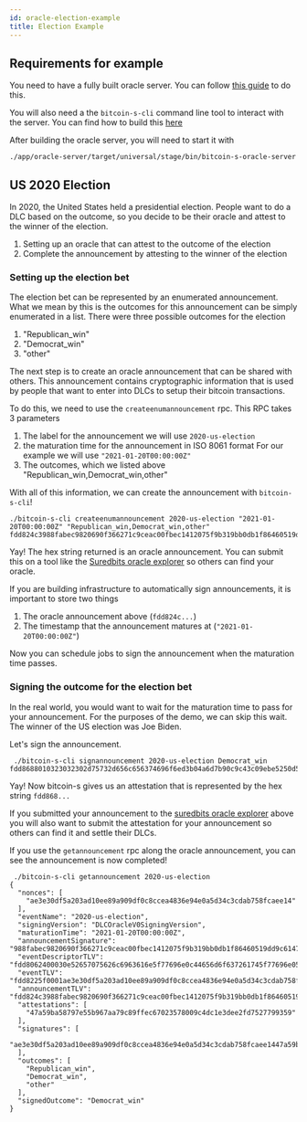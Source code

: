 ```yaml
---
id: oracle-election-example
title: Election Example
---
```


## Requirements for example

You need to have a fully built oracle server. You can follow [this guide](build-oracle-server.md) to do this.

You will also need a the `bitcoin-s-cli` command line tool to interact with the server.
You can find how to build this [here](../applications/cli.md)

After building the oracle server, you will need to start it with

```
./app/oracle-server/target/universal/stage/bin/bitcoin-s-oracle-server
```

## US 2020 Election

In 2020, the United States held a presidential election.
People want to do a DLC based on the outcome, so you decide to be
their oracle and attest to the winner of the election.

1. Setting up an oracle that can attest to the outcome of the election
2. Complete the announcement by attesting to the winner of the election

### Setting up the election bet

The election bet can be represented by an enumerated announcement. What we mean by this is the outcomes
for this announcement can be simply enumerated in a list. There were three possible outcomes for the election

1. "Republican_win"
2. "Democrat_win"
3. "other"

The next step is to create an oracle announcement that can be shared with others. This announcement
contains cryptographic information that is used by people that want to enter into DLCs to setup
their bitcoin transactions.

To do this, we need to use the `createenumannouncement` rpc. This RPC takes 3 parameters

1. The label for the announcement
   we will use `2020-us-election`
2. the maturation time for the announcement in ISO 8061 format
   For our example we will use `"2021-01-20T00:00:00Z"`
3. The outcomes, which we listed above "Republican_win,Democrat_win,other"

With all of this information, we can create the announcement with `bitcoin-s-cli`!

```
./bitcoin-s-cli createenumannouncement 2020-us-election "2021-01-20T00:00:00Z" "Republican_win,Democrat_win,other"
fdd824c3988fabec9820690f366271c9ceac00fbec1412075f9b319bb0db1f86460519dd9c61478949f2c00c35aeb8e53a1507616072cb802891e2c189a9fa65a0493de5d3b04a6d7b90c9c43c09ebe5250d583e1c3fc423219b26f6a02ec394a130000afdd8225f0001ae3e30df5a203ad10ee89a909df0c8ccea4836e94e0a5d34c3cdab758fcaee1460189600fdd8062400030e52657075626c6963616e5f77696e0c44656d6f637261745f77696e056f7468657210323032302d75732d656c656374696f6e
```

Yay! The hex string returned is an oracle announcement.
You can submit this on a tool like the [Suredbits oracle explorer](https://oracle.suredbits.com)
so others can find your oracle.

If you are building infrastructure to automatically sign announcements, it is important to store two things

1. The oracle announcement above (`fdd824c...`)
2. The timestamp that the announcement matures at (`"2021-01-20T00:00:00Z"`)

Now you can schedule jobs to sign the announcement when the maturation time passes.

### Signing the outcome for the election bet

In the real world, you would want to wait for the maturation time to pass for your announcement.
For the purposes of the demo, we can skip this wait. The winner of the US election was Joe Biden.

Let's sign the announcement.

```
 ./bitcoin-s-cli signannouncement 2020-us-election Democrat_win
fdd8688010323032302d75732d656c656374696f6ed3b04a6d7b90c9c43c09ebe5250d583e1c3fc423219b26f6a02ec394a130000a0001ae3e30df5a203ad10ee89a909df0c8ccea4836e94e0a5d34c3cdab758fcaee1447a59ba58797e55b967aa79c89ffec67023578009c4dc1e3dee2fd75277993590c44656d6f637261745f77696e
```

Yay! Now bitcoin-s gives us an attestation that is represented by the hex string `fdd868...`

If you submitted your announcement to the [suredbits oracle explorer](https://oracle.suredbits.com) above
you will also want to submit the attestation for your announcement so others can find it and settle their DLCs.

If you use the `getannouncement` rpc along the oracle announcement, you can see the announcement is now completed!

```
 ./bitcoin-s-cli getannouncement 2020-us-election
{
  "nonces": [
    "ae3e30df5a203ad10ee89a909df0c8ccea4836e94e0a5d34c3cdab758fcaee14"
  ],
  "eventName": "2020-us-election",
  "signingVersion": "DLCOracleV0SigningVersion",
  "maturationTime": "2021-01-20T00:00:00Z",
  "announcementSignature": "988fabec9820690f366271c9ceac00fbec1412075f9b319bb0db1f86460519dd9c61478949f2c00c35aeb8e53a1507616072cb802891e2c189a9fa65a0493de5",
  "eventDescriptorTLV": "fdd8062400030e52657075626c6963616e5f77696e0c44656d6f637261745f77696e056f74686572",
  "eventTLV": "fdd8225f0001ae3e30df5a203ad10ee89a909df0c8ccea4836e94e0a5d34c3cdab758fcaee1460189600fdd8062400030e52657075626c6963616e5f77696e0c44656d6f637261745f77696e056f7468657210323032302d75732d656c656374696f6e",
  "announcementTLV": "fdd824c3988fabec9820690f366271c9ceac00fbec1412075f9b319bb0db1f86460519dd9c61478949f2c00c35aeb8e53a1507616072cb802891e2c189a9fa65a0493de5d3b04a6d7b90c9c43c09ebe5250d583e1c3fc423219b26f6a02ec394a130000afdd8225f0001ae3e30df5a203ad10ee89a909df0c8ccea4836e94e0a5d34c3cdab758fcaee1460189600fdd8062400030e52657075626c6963616e5f77696e0c44656d6f637261745f77696e056f7468657210323032302d75732d656c656374696f6e",
  "attestations": [
    "47a59ba58797e55b967aa79c89ffec67023578009c4dc1e3dee2fd7527799359"
  ],
  "signatures": [
    "ae3e30df5a203ad10ee89a909df0c8ccea4836e94e0a5d34c3cdab758fcaee1447a59ba58797e55b967aa79c89ffec67023578009c4dc1e3dee2fd7527799359"
  ],
  "outcomes": [
    "Republican_win",
    "Democrat_win",
    "other"
  ],
  "signedOutcome": "Democrat_win"
}
```
